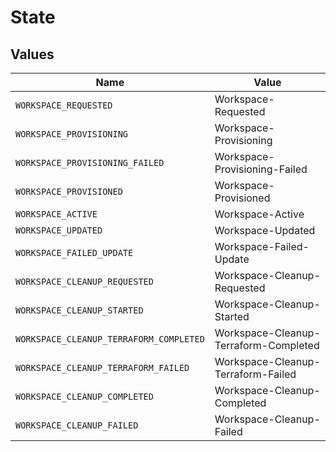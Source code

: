 # State


## Values

| Name                                    | Value                                   |
| --------------------------------------- | --------------------------------------- |
| `WORKSPACE_REQUESTED`                   | Workspace-Requested                     |
| `WORKSPACE_PROVISIONING`                | Workspace-Provisioning                  |
| `WORKSPACE_PROVISIONING_FAILED`         | Workspace-Provisioning-Failed           |
| `WORKSPACE_PROVISIONED`                 | Workspace-Provisioned                   |
| `WORKSPACE_ACTIVE`                      | Workspace-Active                        |
| `WORKSPACE_UPDATED`                     | Workspace-Updated                       |
| `WORKSPACE_FAILED_UPDATE`               | Workspace-Failed-Update                 |
| `WORKSPACE_CLEANUP_REQUESTED`           | Workspace-Cleanup-Requested             |
| `WORKSPACE_CLEANUP_STARTED`             | Workspace-Cleanup-Started               |
| `WORKSPACE_CLEANUP_TERRAFORM_COMPLETED` | Workspace-Cleanup-Terraform-Completed   |
| `WORKSPACE_CLEANUP_TERRAFORM_FAILED`    | Workspace-Cleanup-Terraform-Failed      |
| `WORKSPACE_CLEANUP_COMPLETED`           | Workspace-Cleanup-Completed             |
| `WORKSPACE_CLEANUP_FAILED`              | Workspace-Cleanup-Failed                |